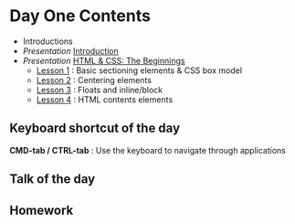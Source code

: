 # Day One Contents

- Introductions
- _Presentation_ [Introduction](https://docs.google.com/presentation/d/1ZUnqTDEzqMa5_vFnR7ooEyCPxyUcsXp3jSxDwOjQ8vo/edit#slide=id.p)
- _Presentation_ [HTML & CSS: The Beginnings](https://docs.google.com/presentation/d/13drxL9J9A4n6RQdyRpMFuJRaANmPFBOcdjzNqzjGMgM/edit#slide=id.p)
  - [Lesson 1](lesson01) : Basic sectioning elements & CSS box model
  - [Lesson 2](lesson02) : Centering elements
  - [Lesson 3](lesson03) : Floats and inline/block
  - [Lesson 4](lesson04) : HTML contents elements

## Keyboard shortcut of the day

**CMD-tab / CTRL-tab** : Use the keyboard to navigate through applications

## Talk of the day

[]()

## Homework

[]()